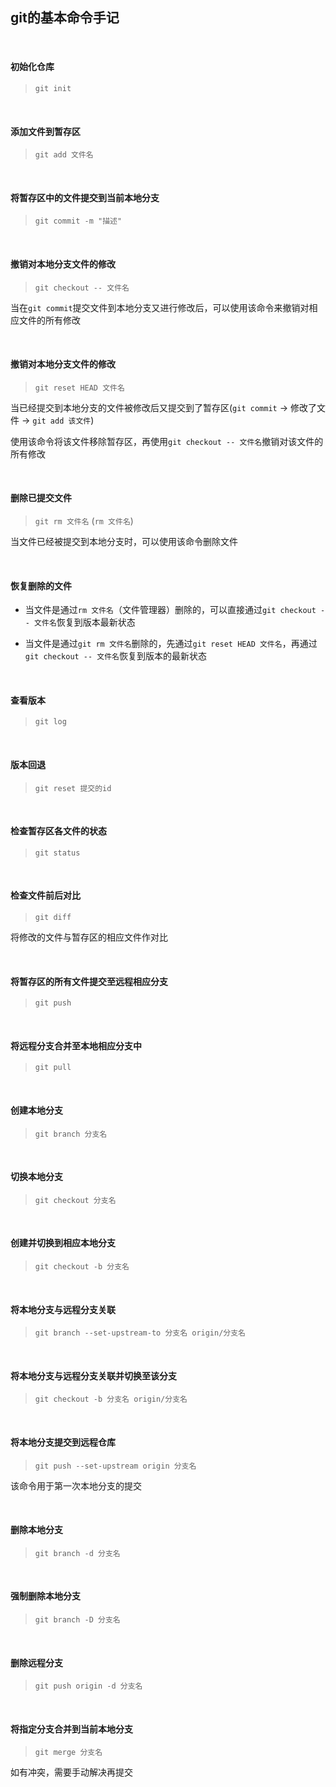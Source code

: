 ## git的基本命令手记

<br/>

#### 初始化仓库

> `git init`

<br/>

#### 添加文件到暂存区

> `git add 文件名`

<br/>

#### 将暂存区中的文件提交到当前本地分支

> `git commit -m "描述"` 

<br/>

#### 撤销对本地分支文件的修改

> `git checkout -- 文件名` 

当在`git commit`提交文件到本地分支又进行修改后，可以使用该命令来撤销对相应文件的所有修改

<br/>

#### 撤销对本地分支文件的修改

> `git reset HEAD 文件名` 

当已经提交到本地分支的文件被修改后又提交到了暂存区(`git commit` -> 修改了文件 -> `git add 该文件`)

使用该命令将该文件移除暂存区，再使用`git checkout -- 文件名`撤销对该文件的所有修改

<br/>

#### 删除已提交文件

> `git rm 文件名` (`rm 文件名`)

当文件已经被提交到本地分支时，可以使用该命令删除文件

<br/>

#### 恢复删除的文件

+ 当文件是通过`rm 文件名`（文件管理器）删除的，可以直接通过`git checkout -- 文件名`恢复到版本最新状态

+ 当文件是通过`git rm 文件名`删除的，先通过`git reset HEAD 文件名`，再通过`git checkout -- 文件名`恢复到版本的最新状态

<br/>

#### 查看版本

> `git log`

<br/>

#### 版本回退

> `git reset 提交的id`

<br/>

#### 检查暂存区各文件的状态

> `git status`

<br/>

#### 检查文件前后对比

> `git diff`

将修改的文件与暂存区的相应文件作对比

<br/>

#### 将暂存区的所有文件提交至远程相应分支

> `git push` 

<br/>

#### 将远程分支合并至本地相应分支中

> `git pull` 

<br/>

#### 创建本地分支

> `git branch 分支名` 


<br/>

#### 切换本地分支

> `git checkout 分支名` 

<br/>

#### 创建并切换到相应本地分支

> `git checkout -b 分支名` 


<br/>

#### 将本地分支与远程分支关联

> `git branch --set-upstream-to 分支名 origin/分支名` 

<br/>

#### 将本地分支与远程分支关联并切换至该分支

> `git checkout -b 分支名 origin/分支名`

<br/>

#### 将本地分支提交到远程仓库

> `git push --set-upstream origin 分支名` 

该命令用于第一次本地分支的提交

<br/>

#### 删除本地分支

> `git branch -d 分支名`


<br/>

#### 强制删除本地分支

> `git branch -D 分支名`

<br/>

#### 删除远程分支

> `git push origin -d 分支名`


<br/>

#### 将指定分支合并到当前本地分支

> `git merge 分支名`

如有冲突，需要手动解决再提交

